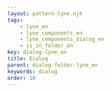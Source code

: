 ```yaml
---
layout: pattern-lyne.njk
tags: 
    - lyne_en
    - lyne_components_en
    - lyne_components_dialog_en
    - is_in_folder_en
key: dialog-lyne_en
title: Dialog
parent: dialog-folder-lyne_en
keywords: dialog
order: 10
---
```

